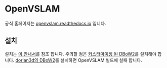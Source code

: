 # OpenVSLAM

공식 홈페이지는 [openvslam.readthedocs.io](https://openvslam.readthedocs.io) 입니다.

## 설치

설치는 [이 안내서](https://openvslam.readthedocs.io/en/master/installation.html)를 참조 합니다. 주의할 점은 [커스터마이징 된 DBoW2](https://github.com/shinsumicco/DBoW2)를 설치해야 합니다. [dorian3d의 DBoW2](https://github.com/dorian3d/DBoW2)를 설치하면 OpenVSLAM 빌드에 실패 합니다.

